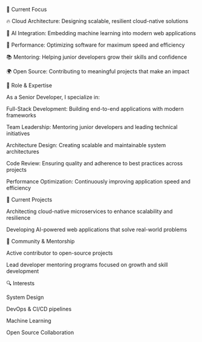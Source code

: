 🎯 Current Focus

🔥 Cloud Architecture: Designing scalable, resilient cloud-native solutions

🤖 AI Integration: Embedding machine learning into modern web applications

🚀 Performance: Optimizing software for maximum speed and efficiency

📚 Mentoring: Helping junior developers grow their skills and confidence

🌍 Open Source: Contributing to meaningful projects that make an impact

💼 Role & Expertise

As a Senior Developer, I specialize in:

Full-Stack Development: Building end-to-end applications with modern frameworks

Team Leadership: Mentoring junior developers and leading technical initiatives

Architecture Design: Creating scalable and maintainable system architectures

Code Review: Ensuring quality and adherence to best practices across projects

Performance Optimization: Continuously improving application speed and efficiency

🚧 Current Projects

Architecting cloud-native microservices to enhance scalability and resilience

Developing AI-powered web applications that solve real-world problems

🤝 Community & Mentorship

Active contributor to open-source projects

Lead developer mentoring programs focused on growth and skill development

🔍 Interests

System Design

DevOps & CI/CD pipelines

Machine Learning

Open Source Collaboration
